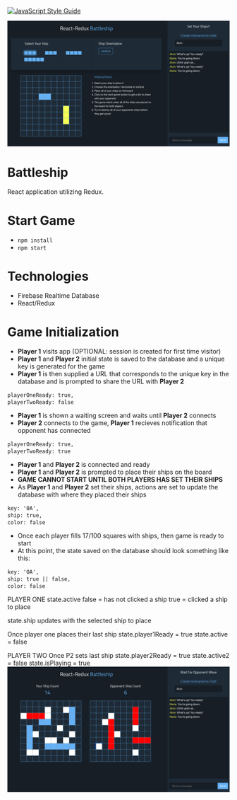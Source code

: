 [![JavaScript Style Guide](https://img.shields.io/badge/code_style-standard-brightgreen.svg)](https://standardjs.com)

![screenshot](./img/bs-set.jpg)

# Battleship
React application utilizing Redux.

# Start Game
- `npm install`
- `npm start`

# Technologies
- Firebase Realtime Database
- React/Redux

# Game Initialization
- **Player 1** visits app (OPTIONAL: session is created for first time visitor)
- **Player 1** and **Player 2** initial state is saved to the database and a unique key is generated for the game
- **Player 1** is then supplied a URL that corresponds to the unique key in the database and is prompted to share the URL with **Player 2**
~~~~
playerOneReady: true,
playerTwoReady: false
~~~~
- **Player 1** is shown a waiting screen and waits until **Player 2** connects
- **Player 2** connects to the game, **Player 1** recieves notification that opponent has connected
~~~~
playerOneReady: true,
playerTwoReady: true
~~~~
- **Player 1** and **Player 2** is connected and ready
- **Player 1** and **Player 2** is prompted to place their ships on the board
- **GAME CANNOT START UNTIL BOTH PLAYERS HAS SET THEIR SHIPS**
- As **Player 1** and **Player 2** set their ships, actions are set to update the database with where they placed their ships
~~~~
key: '0A',
ship: true,
color: false
~~~~
- Once each player fills 17/100 squares with ships, then game is ready to start
- At this point, the state saved on the database should look something like this:
~~~~
key: 'OA',
ship: true || false,
color: false
~~~~
PLAYER ONE
state.active
false = has not clicked a ship
true = clicked a ship to place

state.ship
updates with the selected ship to place

Once player one places their last ship
state.player1Ready = true
state.active = false


PLAYER TWO
Once P2 sets last ship
state.player2Ready = true
state.active2 = false
state.isPlaying = true
![screenshot](./img/bs-progress.jpg)
